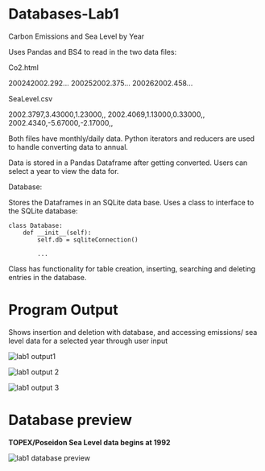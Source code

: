 # Databases-Lab1

Carbon Emissions and Sea Level by Year

Uses Pandas and BS4 to read in the two data files:


Co2.html
<TBODY><TR><TD>2002</TD><TD>4</TD><TD>2002.292</TD>...
<TBODY><TR><TD>2002</TD><TD>5</TD><TD>2002.375</TD>...
<TBODY><TR><TD>2002</TD><TD>6</TD><TD>2002.458</TD>...


SeaLevel.csv

2002.3797,3.43000,1.23000,,
2002.4069,1.13000,0.33000,,
2002.4340,-5.67000,-2.17000,,

Both files have monthly/daily data.
Python iterators and reducers are used to handle converting data to annual.

Data is stored in a Pandas Dataframe after getting converted. Users can select a year to view the data for.


Database:

Stores the Dataframes in an SQLite data base.  Uses a class to interface to the SQLite database:

    class Database:
        def __init__(self):
            self.db = sqliteConnection()

            ...

Class has functionality for table creation, inserting, searching and deleting entries in the database.  


# Program Output 
Shows insertion and deletion with database, and accessing emissions/ sea level data for a selected year through user input

![lab1 output1](https://user-images.githubusercontent.com/121079918/210129432-0c14c651-2c92-483d-b63f-10649b699d96.png)

![lab1 output 2](https://user-images.githubusercontent.com/121079918/210129436-a7f69b42-5b2b-4963-880e-ec82db51f2fe.png)

![lab1 output 3](https://user-images.githubusercontent.com/121079918/210129434-b50a94b6-d1f3-4595-90ba-1b248342066f.png)

# Database preview

**TOPEX/Poseidon Sea Level data begins at 1992**


![lab1 database preview](https://user-images.githubusercontent.com/121079918/210161802-665118cf-7c28-441f-8783-45c66058d9ec.png)

